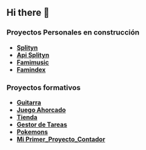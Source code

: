 ## Hi there 👋

### Proyectos Personales en construcción
- **[Splityn](https://splytin.com/)**
- **[Api Splityn](https://api.splytin.com/)**
- **[Famimusic](https://music.famindex.com/)**
- **[Famindex](https://famindex.com/)**
### Proyectos formativos
- **[Guitarra](https://cool-phoenix-cbbc70.netlify.app/)**
- **[Juego Ahorcado](https://mi-primer-juego-mile.netlify.app/)**
- **[Tienda](https://quiet-dasik-c8d7ba.netlify.app/)**
- **[Gestor de Tareas](https://funny-liger-3cd499.netlify.app/)**
- **[Pokemons](https://fancy-alpaca-94d916.netlify.app/pokemons)**
- **[Mi Primer_Proyecto_Contador](https://my-first-project-m.netlify.app/)**
<!--
**milenaap/milenaap** is a ✨ _special_ ✨ repository because its `README.md` (this file) appears on your GitHub profile.

Here are some ideas to get you started:

- 🔭 I’m currently working on ...
- 🌱 I’m currently learning ...
- 👯 I’m looking to collaborate on ...
- 🤔 I’m looking for help with ...
- 💬 Ask me about ...
- 📫 How to reach me: ...
- 😄 Pronouns: ...
- ⚡ Fun fact: ...
-->
